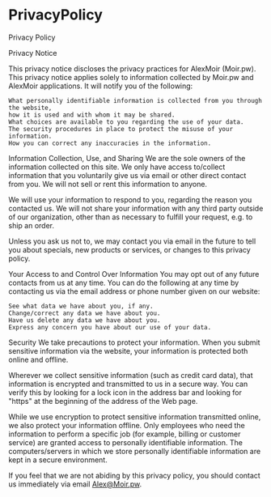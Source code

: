 # PrivacyPolicy
Privacy Policy

Privacy Notice

This privacy notice discloses the privacy practices for AlexMoir (Moir.pw). This privacy notice applies solely to information collected by Moir.pw and AlexMoir applications. It will notify you of the following:

    What personally identifiable information is collected from you through the website, 
    how it is used and with whom it may be shared.
    What choices are available to you regarding the use of your data.
    The security procedures in place to protect the misuse of your information.
    How you can correct any inaccuracies in the information.

Information Collection, Use, and Sharing
We are the sole owners of the information collected on this site. We only have access to/collect information that you voluntarily give us via email or other direct contact from you. We will not sell or rent this information to anyone.

We will use your information to respond to you, regarding the reason you contacted us. We will not share your information with any third party outside of our organization, other than as necessary to fulfill your request, e.g. to ship an order.

Unless you ask us not to, we may contact you via email in the future to tell you about specials, new products or services, or changes to this privacy policy.

Your Access to and Control Over Information
You may opt out of any future contacts from us at any time. You can do the following at any time by contacting us via the email address or phone number given on our website:

    See what data we have about you, if any.
    Change/correct any data we have about you.
    Have us delete any data we have about you.
    Express any concern you have about our use of your data.

Security
We take precautions to protect your information. When you submit sensitive information via the website, your information is protected both online and offline.

Wherever we collect sensitive information (such as credit card data), that information is encrypted and transmitted to us in a secure way. You can verify this by looking for a lock icon in the address bar and looking for "https" at the beginning of the address of the Web page.

While we use encryption to protect sensitive information transmitted online, we also protect your information offline. Only employees who need the information to perform a specific job (for example, billing or customer service) are granted access to personally identifiable information. The computers/servers in which we store personally identifiable information are kept in a secure environment.

If you feel that we are not abiding by this privacy policy, you should contact us immediately via email Alex@Moir.pw.
